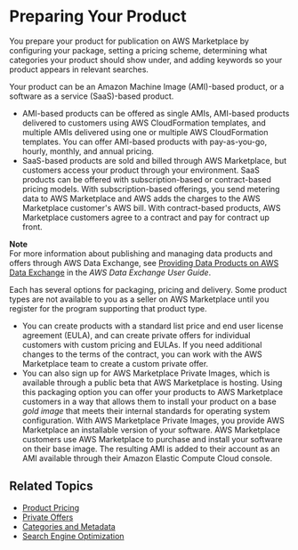 # Preparing Your Product<a name="product-preparation"></a>

 You prepare your product for publication on AWS Marketplace by configuring your package, setting a pricing scheme, determining what categories your product should show under, and adding keywords so your product appears in relevant searches\. 

 Your product can be an Amazon Machine Image \(AMI\)\-based product, or a software as a service \(SaaS\)\-based product\. 
+ AMI\-based products can be offered as single AMIs, AMI\-based products delivered to customers using AWS CloudFormation templates, and multiple AMIs delivered using one or multiple AWS CloudFormation templates\. You can offer AMI\-based products with pay\-as\-you\-go, hourly, monthly, and annual pricing\.
+ SaaS\-based products are sold and billed through AWS Marketplace, but customers access your product through your environment\. SaaS products can be offered with subscription\-based or contract\-based pricing models\. With subscription\-based offerings, you send metering data to AWS Marketplace and AWS adds the charges to the AWS Marketplace customer's AWS bill\. With contract\-based products, AWS Marketplace customers agree to a contract and pay for contract up front\. 

**Note**  
For more information about publishing and managing data products and offers through AWS Data Exchange, see [Providing Data Products on AWS Data Exchange](https://docs.aws.amazon.com/data-exchange/latest/userguide/providing-data-sets.html) in the *AWS Data Exchange User Guide*\.

 Each has several options for packaging, pricing and delivery\. Some product types are not available to you as a seller on AWS Marketplace until you register for the program supporting that product type\. 
+ You can create products with a standard list price and end user license agreement \(EULA\), and can create private offers for individual customers with custom pricing and EULAs\. If you need additional changes to the terms of the contract, you can work with the AWS Marketplace team to create a custom private offer\. 
+ You can also sign up for AWS Marketplace Private Images, which is available through a public beta that AWS Marketplace is hosting\. Using this packaging option you can offer your products to AWS Marketplace customers in a way that allows them to install your product on a base *gold image* that meets their internal standards for operating system configuration\. With AWS Marketplace Private Images, you provide AWS Marketplace an installable version of your software\. AWS Marketplace customers use AWS Marketplace to purchase and install your software on their base image\. The resulting AMI is added to their account as an AMI available through their Amazon Elastic Compute Cloud console\.

## Related Topics<a name="product-prep-related-topics"></a>
+ [Product Pricing](pricing.md)
+ [Private Offers](private-offers-overview.md)
+ [Categories and Metadata](categories-and-metadata.md)
+ [Search Engine Optimization](search-engine-optimization.md)